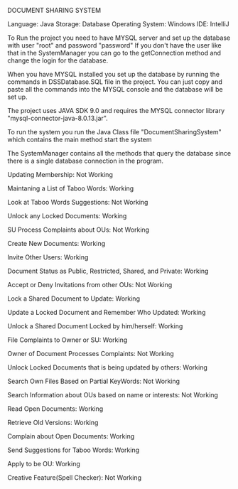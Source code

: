 DOCUMENT SHARING SYSTEM

Language: Java
Storage: Database
Operating System: Windows
IDE: IntelliJ

To Run the project you need to have MYSQL server and set up the database with user "root" and password "password"
If you don't have the user like that in the SystemManager you can go to the getConnection method and change the login
for the database. 

When you have MYSQL installed you set up the database by running the commands in DSSDatabase.SQL file in the project. You can just copy and paste all the commands into the MYSQL console and the database will be set up.

The project uses JAVA SDK 9.0 and requires the MYSQL connector library "mysql-connector-java-8.0.13.jar".

To run the system you run the Java Class file "DocumentSharingSystem" which contains the main method start the system 

The SystemManager contains all the methods that query the database since there is a single database connection in the program.



Updating Membership: Not Working

Maintaning a List of Taboo Words: Working

Look at Taboo Words Suggestions: Not Working

Unlock any Locked Documents: Working

SU Process Complaints about OUs: Not Working

Create New Documents: Working

Invite Other Users: Working

Document Status as Public, Restricted, Shared, and Private: Working

Accept or Deny Invitations from other OUs: Not Working

Lock a Shared Document to Update: Working

Update a Locked Document and Remember Who Updated: Working

Unlock a Shared Document Locked by him/herself: Working

File Complaints to Owner or SU: Working

Owner of Document Processes Complaints: Not Working

Unlock Locked Documents that is being updated by others: Working

Search Own Files Based on Partial KeyWords: Not Working

Search Information about OUs based on name or interests: Not Working

Read Open Documents: Working

Retrieve Old Versions: Working

Complain about Open Documents: Working

Send Suggestions for Taboo Words: Working

Apply to be OU: Working

Creative Feature(Spell Checker): Not Working

